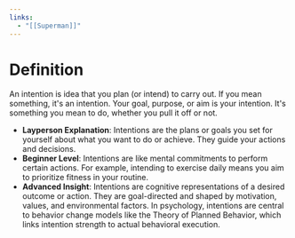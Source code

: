 ```yaml
---
links:
  - "[[Superman]]"
---
```

# Definition

An intention is idea that you plan (or intend) to carry out. If you mean something, it's an intention. Your goal, purpose, or aim is your intention. It's something you mean to do, whether you pull it off or not.

- **Layperson Explanation**: Intentions are the plans or goals you set for yourself about what you want to do or achieve. They guide your actions and decisions.
- **Beginner Level**: Intentions are like mental commitments to perform certain actions. For example, intending to exercise daily means you aim to prioritize fitness in your routine.
- **Advanced Insight**: Intentions are cognitive representations of a desired outcome or action. They are goal-directed and shaped by motivation, values, and environmental factors. In psychology, intentions are central to behavior change models like the Theory of Planned Behavior, which links intention strength to actual behavioral execution.